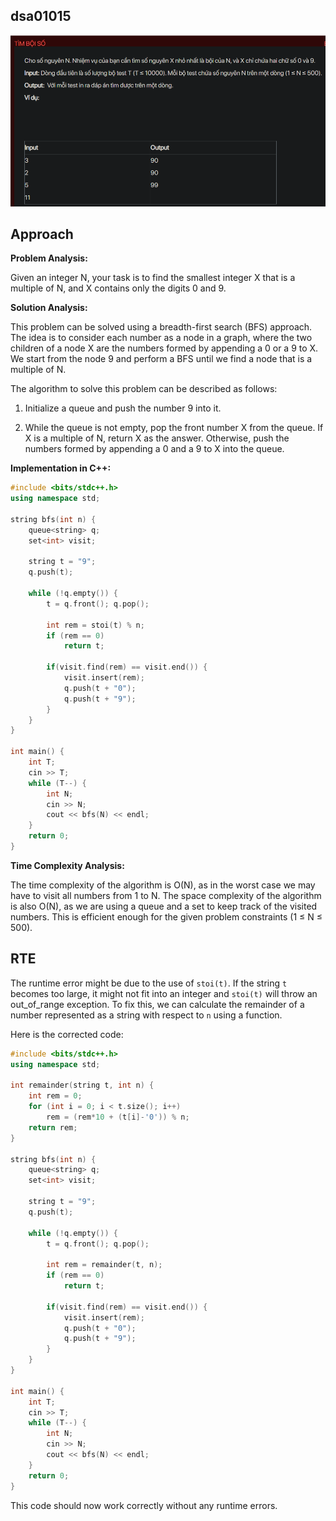 ## dsa01015
![alt text](image.png)
## Approach
**Problem Analysis:**

Given an integer N, your task is to find the smallest integer X that is a multiple of N, and X contains only the digits 0 and 9.

**Solution Analysis:**

This problem can be solved using a breadth-first search (BFS) approach. The idea is to consider each number as a node in a graph, where the two children of a node X are the numbers formed by appending a 0 or a 9 to X. We start from the node 9 and perform a BFS until we find a node that is a multiple of N.

The algorithm to solve this problem can be described as follows:

1. Initialize a queue and push the number 9 into it.

2. While the queue is not empty, pop the front number X from the queue. If X is a multiple of N, return X as the answer. Otherwise, push the numbers formed by appending a 0 and a 9 to X into the queue.

**Implementation in C++:**

```cpp
#include <bits/stdc++.h>
using namespace std;

string bfs(int n) {
    queue<string> q;
    set<int> visit;

    string t = "9";
    q.push(t);

    while (!q.empty()) {
        t = q.front(); q.pop();

        int rem = stoi(t) % n;
        if (rem == 0)
            return t;

        if(visit.find(rem) == visit.end()) {
            visit.insert(rem);
            q.push(t + "0");
            q.push(t + "9");
        }
    }
}

int main() {
    int T;
    cin >> T;
    while (T--) {
        int N;
        cin >> N;
        cout << bfs(N) << endl;
    }
    return 0;
}
```

**Time Complexity Analysis:**

The time complexity of the algorithm is O(N), as in the worst case we may have to visit all numbers from 1 to N. The space complexity of the algorithm is also O(N), as we are using a queue and a set to keep track of the visited numbers. This is efficient enough for the given problem constraints (1 ≤ N ≤ 500).

## RTE
The runtime error might be due to the use of `stoi(t)`. If the string `t` becomes too large, it might not fit into an integer and `stoi(t)` will throw an out_of_range exception. To fix this, we can calculate the remainder of a number represented as a string with respect to `n` using a function.

Here is the corrected code:

```cpp
#include <bits/stdc++.h>
using namespace std;

int remainder(string t, int n) {
    int rem = 0;
    for (int i = 0; i < t.size(); i++)
        rem = (rem*10 + (t[i]-'0')) % n;
    return rem;
}

string bfs(int n) {
    queue<string> q;
    set<int> visit;

    string t = "9";
    q.push(t);

    while (!q.empty()) {
        t = q.front(); q.pop();

        int rem = remainder(t, n);
        if (rem == 0)
            return t;

        if(visit.find(rem) == visit.end()) {
            visit.insert(rem);
            q.push(t + "0");
            q.push(t + "9");
        }
    }
}

int main() {
    int T;
    cin >> T;
    while (T--) {
        int N;
        cin >> N;
        cout << bfs(N) << endl;
    }
    return 0;
}
```

This code should now work correctly without any runtime errors.